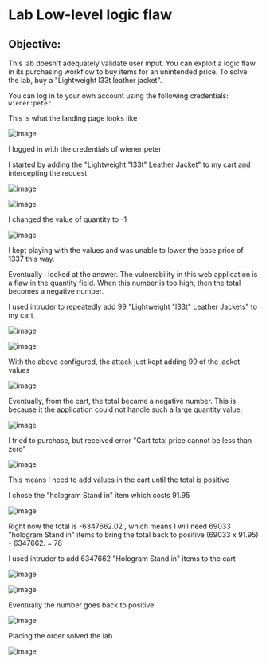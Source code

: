 # Lab Low-level logic flaw

## Objective:

This lab doesn't adequately validate user input. You can exploit a logic flaw in its purchasing workflow to buy items for an unintended price. To solve the lab, buy a "Lightweight l33t leather jacket".

You can log in to your own account using the following credentials: `wiener:peter`

This is what the landing page looks like 

![image](https://user-images.githubusercontent.com/90155329/135768892-4bf68eb8-2c5c-4f23-9221-0771bce04d42.png)

I logged in with the credentials of wiener:peter

I started by adding the "Lightweight "l33t" Leather Jacket" to my cart and intercepting the request

![image](https://user-images.githubusercontent.com/90155329/135768900-3d9f1070-ad4b-4e95-847a-5a0d4924e302.png)

![image](https://user-images.githubusercontent.com/90155329/135768903-62550966-2f7d-46d0-bf6c-44c3a04aa8be.png)

I changed the value of quantity to -1 

![image](https://user-images.githubusercontent.com/90155329/135768911-a8c00d58-ce61-4180-9108-bde97446df59.png)

I kept playing with the values and was unable to lower the base price of 1337 this way. 

Eventually I looked at the answer. The vulnerability in this web application is a flaw in the quantity field. When this number is too high, then the total becomes a negative number. 

I used intruder to repeatedly add 99 "Lightweight "l33t" Leather Jackets" to my cart

![image](https://user-images.githubusercontent.com/90155329/135768916-f851120b-73b2-40fb-b129-aead83ec8220.png)

![image](https://user-images.githubusercontent.com/90155329/135768928-0d7f071c-f3d1-408c-9ea4-7d1365eede72.png)

With the above configured, the attack just kept adding 99 of the jacket values

![image](https://user-images.githubusercontent.com/90155329/135768936-e311b2fd-b990-470e-b017-0223d604a17a.png)

Eventually, from the cart, the total became a negative number. This is because it the application could not handle such a large quantity value. 

![image](https://user-images.githubusercontent.com/90155329/135768946-8c0195e6-3e65-4490-bb29-554febb52fca.png)


I tried to purchase, but received error "Cart total price cannot be less than zero"

![image](https://user-images.githubusercontent.com/90155329/135768951-6a317501-309c-4c48-8156-8b10d1701cbe.png)

This means I need to add values in the cart until the total is positive 

I chose the "hologram Stand in" item which costs 91.95

![image](https://user-images.githubusercontent.com/90155329/135768959-0d6ee84d-eb66-4bea-b88f-298cac0473d7.png)

Right now the total is -6347662.02 , which means I will need 69033 "hologram Stand in" items to bring the total back to positive (69033 x 91.95) - 6347662. = 78

I used intruder to add 6347662 "Hologram Stand in" items to the cart 

![image](https://user-images.githubusercontent.com/90155329/135768973-06862bd8-1963-4390-acb2-2c541ae78a12.png)

![image](https://user-images.githubusercontent.com/90155329/135768980-0286a24c-e6ab-4525-8bed-9ccb0af5890d.png)

Eventually the number goes back to positive

![image](https://user-images.githubusercontent.com/90155329/135768986-346146d6-f33d-4c55-9f1f-187ff5f44ebd.png)

Placing the order solved the lab

![image](https://user-images.githubusercontent.com/90155329/135768994-68a43af1-cf31-4608-a1ad-55c6a53779d9.png)
